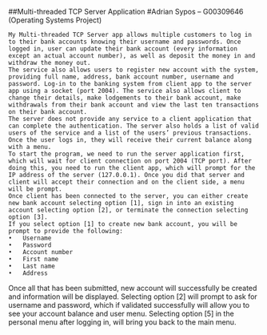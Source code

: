 ##Multi-threaded TCP Server Application
#Adrian Sypos – G00309646 (Operating Systems Project)

	My Multi-threaded TCP Server app allows multiple customers to log in to their bank accounts knowing their username and passwords. Once logged in, user can update their bank account (every information except an actual account number), as well as deposit the money in and withdraw the money out. 
	The service also allows users to register new account with the system, providing full name, address, bank account number, username and password. Log-in to the banking system from client app to the server app using a socket (port 2004). The service also allows client to change their details, make lodgements to their bank account, make withdrawals from their bank account and view the last ten transactions on their bank account.
	The server does not provide any service to a client application that can complete the authentication. The server also holds a list of valid users of the service and a list of the users’ previous transactions. Once the user logs in, they will receive their current balance along with a menu.
	To start the program, we need to run the server application first, which will wait for client connection on port 2004 (TCP port). After doing this, you need to run the client app, which will prompt for the IP address of the server (127.0.0.1). Once you did that server and client will accept their connection and on the client side, a menu will be prompt. 
	Once client has been connected to the server, you can either create new bank account selecting option [1], sign in into an existing account selecting option [2], or terminate the connection selecting option [3]. 
	If you select option [1] to create new bank account, you will be prompt to provide the following:
    •	Username
    •	Password
    •	Account number
    •	First name
    •	Last name	
    •	Address
 Once all that has been submitted, new account will successfully be created and information will be displayed.
	Selecting option [2] will prompt to ask for username and password, which if validated successfully will allow you to see your account balance and user menu.  Selecting option [5] in the personal menu after logging in, will bring you back to the main menu.
